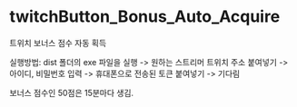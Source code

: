 # twitchButton_Bonus_Auto_Acquire
 트위치 보너스 점수 자동 획득

실행방법:
dist 폴더의 exe 파일을 실행 -> 원하는 스트리머 트위치 주소 붙여넣기 -> 아이디, 비밀번호 입력 -> 휴대폰으로 전송된 토큰 붙여넣기 -> 기다림

보너스 점수인 50점은 15분마다 생김.
